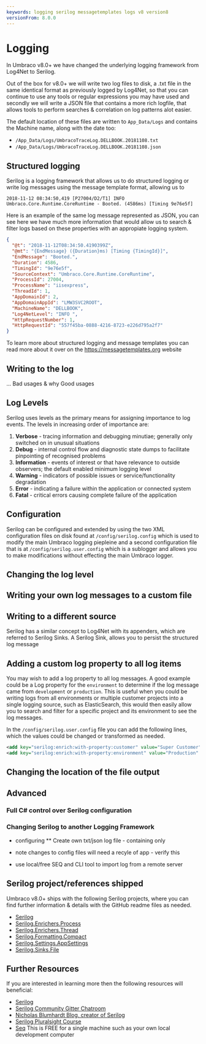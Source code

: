 ```yaml
---
keywords: logging serilog messagetemplates logs v8 version8
versionFrom: 8.0.0
---
```

# Logging

In Umbraco v8.0+ we have changed the underlying logging framework from Log4Net to Serilog.

Out of the box for v8.0+ we will write two log files to disk, a .txt file in the same identical format as previously logged by Log4Net, so that you can continue to use any tools or regular expressions you may have used and secondly we will write a JSON file that contains a more rich logfile, that allows tools to perform searches & correlation on log patterns alot easier.

The default location of these files are written to `App_Data/Logs` and contains the Machine name, along with the date too:
* `/App_Data/Logs/UmbracoTraceLog.DELLBOOK.20181108.txt`
* `/App_Data/Logs/UmbracoTraceLog.DELLBOOK.20181108.json`


## Structured logging
Serilog is a logging framework that allows us to do structured logging or write log messages using the message template format, allowing us to


```
2018-11-12 08:34:50,419 [P27004/D2/T1] INFO   Umbraco.Core.Runtime.CoreRuntime - Booted. (4586ms) [Timing 9e76e5f]
```

Here is an example of the same log message represented as JSON, you can see here we have much more information that would allow us to search & filter logs based on these properties with an appropiate logging system.

```json
{
  "@t": "2018-11-12T08:34:50.4190399Z",
  "@mt": "{EndMessage} ({Duration}ms) [Timing {TimingId}]",
  "EndMessage": "Booted.",
  "Duration": 4586,
  "TimingId": "9e76e5f",
  "SourceContext": "Umbraco.Core.Runtime.CoreRuntime",
  "ProcessId": 27004,
  "ProcessName": "iisexpress",
  "ThreadId": 1,
  "AppDomainId": 2,
  "AppDomainAppId": "LMW3SVC2ROOT",
  "MachineName": "DELLBOOK",
  "Log4NetLevel": "INFO ",
  "HttpRequestNumber": 1,
  "HttpRequestId": "557f45ba-0888-4216-8723-e226d795a2f7"
}
```

To learn more about structured logging and message templates you can read more about it over on the https://messagetemplates.org website

## Writing to the log
...
Bad usages & why
Good usages

## Log Levels
Serilog uses levels as the primary means for assigning importance to log events. The levels in increasing order of importance are:

1. **Verbose** - tracing information and debugging minutiae; generally only switched on in unusual situations
1. **Debug** - internal control flow and diagnostic state dumps to facilitate pinpointing of recognised problems
1. **Information** - events of interest or that have relevance to outside observers; the default enabled minimum logging level
1. **Warning** - indicators of possible issues or service/functionality degradation
1. **Error** - indicating a failure within the application or connected system
1. **Fatal** - critical errors causing complete failure of the application

## Configuration
Serilog can be configured and extended by using the two XML configuration files on disk found at `/config/serilog.config` which is used to modify the main Umbraco logging piepleine and a second configuration file that is at `/config/serilog.user.config` which is a sublogger and allows you to make modifications without effecting the main Umbraco logger.

## Changing the log level

## Writing your own log messages to a custom file

## Writing to a different source
Serilog has a similar concept to Log4Net with its appenders, which are referred to Serilog Sinks.
A Serilog Sink, allows you to persist the structured log message

## Adding a custom log property to all log items
You may wish to add a log property to all log messages. A good example could be a Log property for the `environment` to determine if the log message came from `development` or `production`.
This is useful when you could be writing logs from all environments or multiple customer projects into a single logging source, such as ElasticSearch, this would then easily allow you to search and filter for a specific project and its environment to see the log messages.

In the `/config/serilog.user.config` file you can add the following lines, which the values could be changed or transformed as needed.

```xml
<add key="serilog:enrich:with-property:customer" value="Super Customer" />
<add key="serilog:enrich:with-property:environment" value="Production" />
```

## Changing the location of the file output


## Advanced
### Full C# control over Serilog configuration

### Changing Serilog to another Logging Framework




* configuring
** Create own txt/json log file - containing only

* note changes to config files will need a recyle of app - verify this


* use local/free SEQ and CLI tool to import log from a remote server


## Serilog project/references shipped
Umbraco v8.0+ ships with the following Serilog projects, where you can find further information & details with the GitHub readme files as needed.
* [Serilog](https://github.com/serilog/serilog)
* [Serilog.Enrichers.Process](https://github.com/serilog/serilog-enrichers-process)
* [Serilog.Enrichers.Thread](https://github.com/serilog/serilog-enrichers-thread)
* [Serilog.Formatting.Compact](https://github.com/serilog/serilog-formatting-compact)
* [Serilog.Settings.AppSettings](https://github.com/serilog/Serilog-Settings-AppSettings)
* [Serilog.Sinks.File](https://github.com/serilog/serilog-sinks-file)

## Further Resources
If you are interested in learning more then the following resources will beneficial:

* [Serilog](https://serilog.net/)
* [Serilog Community Gitter Chatroom](https://gitter.im/serilog/serilog)
* [Nicholas Blumhardt Blog, creator of Serilog](https://nblumhardt.com/)
* [Serilog Pluralsight Course](https://www.pluralsight.com/courses/modern-structured-logging-serilog-seq)
* [Seq](https://getseq.net/) This is FREE for a single machine such as your own local development computer


